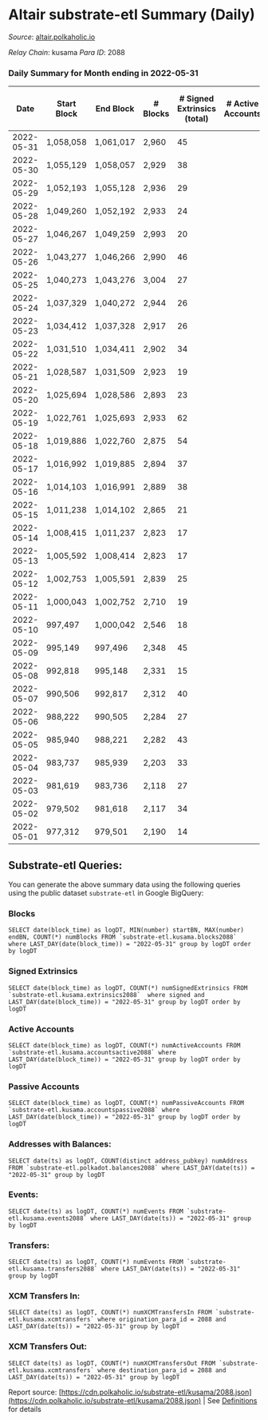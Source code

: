 # Altair substrate-etl Summary (Daily)

_Source_: [altair.polkaholic.io](https://altair.polkaholic.io)

*Relay Chain*: kusama
*Para ID*: 2088



### Daily Summary for Month ending in 2022-05-31


| Date | Start Block | End Block | # Blocks | # Signed Extrinsics (total) | # Active Accounts | # Passive | # New | # Addresses with Balances | # Events | # Transfers | # XCM Transfers In | # XCM Transfers Out | Issues | 
| ---- | ----------- | --------- | -------- | --------------------------- | ----------------- | --------- | ----- | ------------------------- | -------- | ----------- | ------------------ | ------------------- | ------ |
| 2022-05-31 | 1,058,058 | 1,061,017 | 2,960 | 45 |  |  |  | 22,136 | 6,113 | 15 ($1,326.49) |   |   |  |
| 2022-05-30 | 1,055,129 | 1,058,057 | 2,929 | 38 |  |  |  | 22,133 | 6,041 | 13 ($2,989.35) | 2 ($0.003) | 3 ($0.05) |  |
| 2022-05-29 | 1,052,193 | 1,055,128 | 2,936 | 29 |  |  |  | 22,130 | 6,003 | 13 ($2,861.70) |   |   |  |
| 2022-05-28 | 1,049,260 | 1,052,192 | 2,933 | 24 |  |  |  | 22,126 | 5,970 | 8 ($194.61) |   |   |  |
| 2022-05-27 | 1,046,267 | 1,049,259 | 2,993 | 20 |  |  |  | 22,123 | 6,075 | 8 ($284.52) |   |   |  |
| 2022-05-26 | 1,043,277 | 1,046,266 | 2,990 | 46 |  |  |  | 22,121 | 6,202 | 24 ($3,087.48) |   |   |  |
| 2022-05-25 | 1,040,273 | 1,043,276 | 3,004 | 27 |  |  |  | 22,119 | 6,127 | 7 ($1,028.53) |   |   |  |
| 2022-05-24 | 1,037,329 | 1,040,272 | 2,944 | 26 |  |  |  | 22,118 | 6,019 | 10 ($1,144.41) | 2 ($0.02) | 2 ($0.02) |  |
| 2022-05-23 | 1,034,412 | 1,037,328 | 2,917 | 26 |  |  |  | 22,114 | 5,968 | 9 ($3,248.27) |   | 3  |  |
| 2022-05-22 | 1,031,510 | 1,034,411 | 2,902 | 34 |  |  |  | 22,109 | 5,955 | 10 ($92.59) |   |   |  |
| 2022-05-21 | 1,028,587 | 1,031,509 | 2,923 | 19 |  |  |  | 22,107 | 5,934 | 10 ($181.85) |   |   |  |
| 2022-05-20 | 1,025,694 | 1,028,586 | 2,893 | 23 |  |  |  | 22,104 | 5,907 | 13 ($2,659.44) |   |   |  |
| 2022-05-19 | 1,022,761 | 1,025,693 | 2,933 | 62 |  |  |  | 22,101 | 6,155 | 7 ($29.43) |   |   |  |
| 2022-05-18 | 1,019,886 | 1,022,760 | 2,875 | 54 |  |  |  | 22,100 | 5,998 | 14 ($18,660.15) |   |   |  |
| 2022-05-17 | 1,016,992 | 1,019,885 | 2,894 | 37 |  |  |  | 22,095 | 6,003 | 10 ($857.98) |   |   |  |
| 2022-05-16 | 1,014,103 | 1,016,991 | 2,889 | 38 |  |  |  | 22,089 | 6,004 | 12 ($2,495.45) |   |   |  |
| 2022-05-15 | 1,011,238 | 1,014,102 | 2,865 | 21 |  |  |  | 22,083 | 5,842 | 8 ($116.64) |   |   |  |
| 2022-05-14 | 1,008,415 | 1,011,237 | 2,823 | 17 |  |  |  | 22,080 | 5,729 | 7 ($539.60) |   |   |  |
| 2022-05-13 | 1,005,592 | 1,008,414 | 2,823 | 17 |  |  |  | 22,077 | 5,728 | 9 ($130.15) |   |   |  |
| 2022-05-12 | 1,002,753 | 1,005,591 | 2,839 | 25 |  |  |  | 22,077 | 5,812 | 18 ($280.10) |   |   |  |
| 2022-05-11 | 1,000,043 | 1,002,752 | 2,710 | 19 |  |  |  | 22,072 | 5,508 | 10 ($121.18) |   |   |  |
| 2022-05-10 | 997,497 | 1,000,042 | 2,546 | 18 |  |  |  | 22,070 | 5,179 | 8 ($166.13) |   |   |  |
| 2022-05-09 | 995,149 | 997,496 | 2,348 | 45 |  |  |  | 22,067 | 4,902 | 29 ($110,442.88) |   |   |  |
| 2022-05-08 | 992,818 | 995,148 | 2,331 | 15 |  |  |  | 22,061 | 4,743 | 7 ($1,843.75) |   |   |  |
| 2022-05-07 | 990,506 | 992,817 | 2,312 | 40 |  |  |  | 22,058 | 4,808 | 18 ($447.43) |   |   |  |
| 2022-05-06 | 988,222 | 990,505 | 2,284 | 27 |  |  |  | 22,056 | 4,723 | 12 ($250.61) |   |   |  |
| 2022-05-05 | 985,940 | 988,221 | 2,282 | 43 |  |  |  | 22,052 | 4,803 | 22 ($5,555.69) |   |   |  |
| 2022-05-04 | 983,737 | 985,939 | 2,203 | 33 |  |  |  | 22,049 | 4,601 | 19 ($17,283.25) |   |   |  |
| 2022-05-03 | 981,619 | 983,736 | 2,118 | 27 |  |  |  | 22,042 | 4,399 | 21 ($2,660.48) |   |   |  |
| 2022-05-02 | 979,502 | 981,618 | 2,117 | 34 |  |  |  | 22,036 | 4,402 | 19 ($4,902.31) |   |   |  |
| 2022-05-01 | 977,312 | 979,501 | 2,190 | 14 |  |  |  | 22,031 | 4,481 | 11 ($5,784.26) |   |   |  |

## Substrate-etl Queries:
You can generate the above summary data using the following queries using the public dataset `substrate-etl` in Google BigQuery:


### Blocks
```
SELECT date(block_time) as logDT, MIN(number) startBN, MAX(number) endBN, COUNT(*) numBlocks FROM `substrate-etl.kusama.blocks2088`  where LAST_DAY(date(block_time)) = "2022-05-31" group by logDT order by logDT
```


### Signed Extrinsics
```
SELECT date(block_time) as logDT, COUNT(*) numSignedExtrinsics FROM `substrate-etl.kusama.extrinsics2088`  where signed and LAST_DAY(date(block_time)) = "2022-05-31" group by logDT order by logDT
```


### Active Accounts
```
SELECT date(block_time) as logDT, COUNT(*) numActiveAccounts FROM `substrate-etl.kusama.accountsactive2088` where LAST_DAY(date(block_time)) = "2022-05-31" group by logDT order by logDT
```


### Passive Accounts
```
SELECT date(block_time) as logDT, COUNT(*) numPassiveAccounts FROM `substrate-etl.kusama.accountspassive2088` where LAST_DAY(date(block_time)) = "2022-05-31" group by logDT order by logDT
```


### Addresses with Balances:
```
SELECT date(ts) as logDT, COUNT(distinct address_pubkey) numAddress FROM `substrate-etl.polkadot.balances2088` where LAST_DAY(date(ts)) = "2022-05-31" group by logDT
```


### Events:
```
SELECT date(ts) as logDT, COUNT(*) numEvents FROM `substrate-etl.kusama.events2088` where LAST_DAY(date(ts)) = "2022-05-31" group by logDT
```


### Transfers:
```
SELECT date(ts) as logDT, COUNT(*) numEvents FROM `substrate-etl.kusama.transfers2088` where LAST_DAY(date(ts)) = "2022-05-31" group by logDT
```


### XCM Transfers In:
```
SELECT date(ts) as logDT, COUNT(*) numXCMTransfersIn FROM `substrate-etl.kusama.xcmtransfers` where origination_para_id = 2088 and LAST_DAY(date(ts)) = "2022-05-31" group by logDT
```


### XCM Transfers Out:
```
SELECT date(ts) as logDT, COUNT(*) numXCMTransfersOut FROM `substrate-etl.kusama.xcmtransfers` where destination_para_id = 2088 and LAST_DAY(date(ts)) = "2022-05-31" group by logDT
```



Report source: [https://cdn.polkaholic.io/substrate-etl/kusama/2088.json](https://cdn.polkaholic.io/substrate-etl/kusama/2088.json) | See [Definitions](/DEFINITIONS.md) for details
